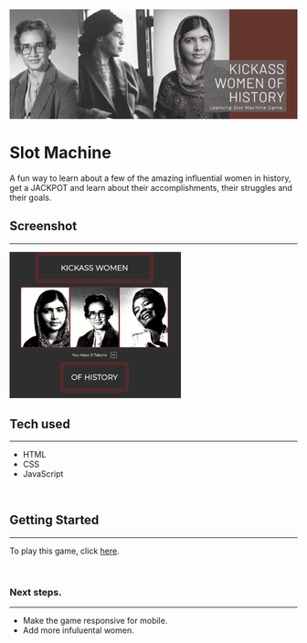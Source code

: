 <img src="images/logo.png" width=1000 display=center/>

# Slot Machine 

<p> A fun way to learn about a few of the amazing influential women in history, get a JACKPOT and learn about their accomplishments,
their struggles and their goals.</p>

## Screenshot
_____________
<img src="images/screenshot.png" width=300 alt="screenshot of game"/>

<br>

## Tech used
___________
* HTML
* CSS
* JavaScript

<br>

## Getting Started 
_____________
To play this game, click [here]().

<br>

### Next steps.
___________
* Make the game responsive for mobile.
* Add more infuluental women.

